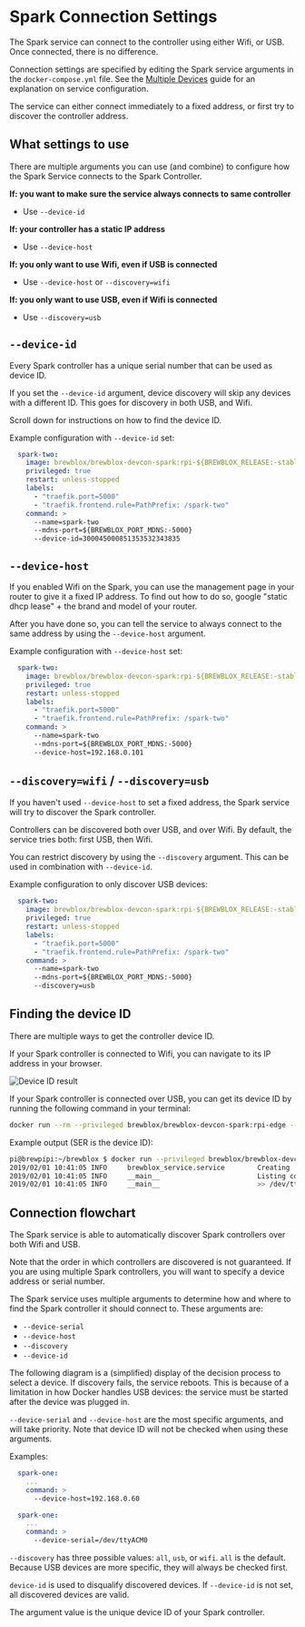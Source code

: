 # Spark Connection Settings

The Spark service can connect to the controller using either Wifi, or USB. Once connected, there is no difference.

Connection settings are specified by editing the Spark service arguments in the `docker-compose.yml` file. See the [Multiple Devices](./multiple_devices.html) guide for an explanation on service configuration.

The service can either connect immediately to a fixed address, or first try to discover the controller address.

## What settings to use

There are multiple arguments you can use (and combine) to configure how the Spark Service connects to the Spark Controller.

**If: you want to make sure the service always connects to same controller**
- Use `--device-id`

**If: your controller has a static IP address**
- Use `--device-host`

**If: you only want to use Wifi, even if USB is connected**
- Use `--device-host` or `--discovery=wifi`

**If: you only want to use USB, even if Wifi is connected**
- Use `--discovery=usb`

## `--device-id`

Every Spark controller has a unique serial number that can be used as device ID.

If you set the `--device-id` argument, device discovery will skip any devices with a different ID. This goes for discovery in both USB, and Wifi.

Scroll down for instructions on how to find the device ID.

Example configuration with `--device-id` set:

```yaml
  spark-two:
    image: brewblox/brewblox-devcon-spark:rpi-${BREWBLOX_RELEASE:-stable}
    privileged: true
    restart: unless-stopped
    labels:
      - "traefik.port=5000"
      - "traefik.frontend.rule=PathPrefix: /spark-two"
    command: >
      --name=spark-two
      --mdns-port=${BREWBLOX_PORT_MDNS:-5000}
      --device-id=300045000851353532343835
```

## `--device-host`

If you enabled Wifi on the Spark, you can use the management page in your router to give it a fixed IP address. To find out how to do so, google "static dhcp lease" + the brand and model of your router.

After you have done so, you can tell the service to always connect to the same address by using the `--device-host` argument.

Example configuration with `--device-host` set:

```yaml
  spark-two:
    image: brewblox/brewblox-devcon-spark:rpi-${BREWBLOX_RELEASE:-stable}
    privileged: true
    restart: unless-stopped
    labels:
      - "traefik.port=5000"
      - "traefik.frontend.rule=PathPrefix: /spark-two"
    command: >
      --name=spark-two
      --mdns-port=${BREWBLOX_PORT_MDNS:-5000}
      --device-host=192.168.0.101
```

## `--discovery=wifi` / `--discovery=usb`

If you haven't used `--device-host` to set a fixed address, the Spark service will try to discover the Spark controller.

Controllers can be discovered both over USB, and over Wifi. By default, the service tries both: first USB, then Wifi.

You can restrict discovery by using the `--discovery` argument. This can be used in combination with `--device-id`.

Example configuration to only discover USB devices:

```yaml
  spark-two:
    image: brewblox/brewblox-devcon-spark:rpi-${BREWBLOX_RELEASE:-stable}
    privileged: true
    restart: unless-stopped
    labels:
      - "traefik.port=5000"
      - "traefik.frontend.rule=PathPrefix: /spark-two"
    command: >
      --name=spark-two
      --mdns-port=${BREWBLOX_PORT_MDNS:-5000}
      --discovery=usb
```

## Finding the device ID

There are multiple ways to get the controller device ID.

If your Spark controller is connected to Wifi, you can navigate to its IP address in your browser.

![Device ID result](../images/device-id-message.png)

If your Spark controller is connected over USB, you can get its device ID by running the following command in your terminal:

```bash
docker run --rm --privileged brewblox/brewblox-devcon-spark:rpi-edge --list-devices
```

Example output (SER is the device ID):

```bash
pi@brewpipi:~/brewblox $ docker run --privileged brewblox/brewblox-devcon-spark:rpi-edge --list-devices
2019/02/01 10:41:05 INFO     brewblox_service.service        Creating [spark] application
2019/02/01 10:41:05 INFO     __main__                        Listing connected devices: 
2019/02/01 10:41:05 INFO     __main__                        >> /dev/ttyACM0 | P1 - P1 Serial | USB VID:PID=2B04:C008 SER=300045000851353532343835 LOCATION=1-1.2:1.0
```

## Connection flowchart

The Spark service is able to automatically discover Spark controllers over both Wifi and USB.

Note that the order in which controllers are discovered is not guaranteed.
If you are using multiple Spark controllers, you will want to specify a device address or serial number.

The Spark service uses multiple arguments to determine how and where to find the Spark controller it should connect to.
These arguments are:
* `--device-serial`
* `--device-host`
* `--discovery`
* `--device-id`

The following diagram is a (simplified) display of the decision process to select a device.
If discovery fails, the service reboots. This is because of a limitation in how Docker handles USB devices: the service must be started after the device was plugged in.

<PlantUml src="connection_flow.puml" title="Selecting device address"/>

`--device-serial` and `--device-host` are the most specific arguments, and will take priority.
Note that device ID will not be checked when using these arguments.

Examples:
```yaml
  spark-one:
    ...
    command: >
      --device-host=192.168.0.60
```
```yaml
  spark-one:
    ...
    command: >
      --device-serial=/dev/ttyACM0
```

`--discovery` has three possible values: `all`, `usb`, or `wifi`. `all` is the default. <br>
Because USB devices are more specific, they will always be checked first.

`device-id` is used to disqualify discovered devices. If `--device-id` is not set, all discovered devices are valid.

The argument value is the unique device ID of your Spark controller. 
